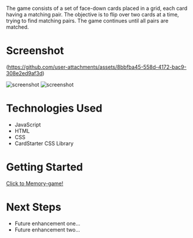 # <Concentration game>
The game consists of a set of face-down cards placed in a grid, each card having a matching pair. 
The objective is to flip over two cards at a time, trying to find matching pairs. 
The game continues until all pairs are matched.

# Screenshot
(https://github.com/user-attachments/assets/8bbfba45-558d-4172-bac9-308e2ed9af3d)

<img src="https://github.com/user-attachments/assets/8bbfba45-558d-4172-bac9-308e2ed9af3d)
" alt="screenshot">
<img src="[url to your image on imgur](https://github.com/user-attachments/assets/8bbfba45-558d-4172-bac9-308e2ed9af3d)
)" alt="screenshot">

# Technologies Used

- JavaScript
- HTML
- CSS
- CardStarter CSS Library

# Getting Started
[Click to Memory-game!]((https://alisakibou685.github.io/Project-1-Concentration-game/))

# Next Steps

- Future enhancement one...
- Future enhancement two... 
